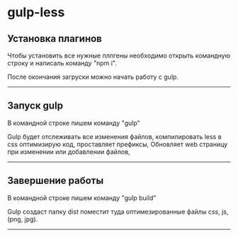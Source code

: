 # gulp-less

## Установка плагинов
Чтобы установить все нужные плпгены необходимо открыть командную строку и написаль команду  "npm i".

После окончания загруски можно начать работу с gulp.

***

## Запуск gulp
В командной строке пишем команду "gulp"

Gulp будет отслеживать все изменения файлов,
компилировать less в css оптимизирую код,
проставляет префиксы,
Обновляет web страницу при изменении или добавлении файлов,

***

## Завершение работы
В командной строке пишем команду "gulp build"

Gulp создаст папку dist
поместит туда оптимезированные файлы css, js, (png, jpg).

***
